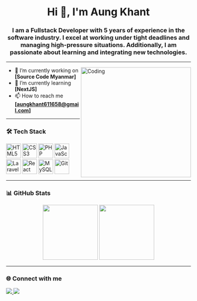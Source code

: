 <h1 align="center">Hi 👋, I'm Aung Khant</h1>
<h3 align="center">I am a Fullstack Developer with 5 years of experience in the software industry. I excel at working under tight deadlines and managing high-pressure situations. Additionally, I am passionate about learning and integrating new technologies.</h3>

---

<img align="right" alt="Coding" width="300" src="https://media.giphy.com/media/qgQUggAC3Pfv687qPC/giphy.gif" />

- 🔭 I’m currently working on **[Source Code Myanmar]**
- 🌱 I’m currently learning **[NextJS]**
- 📫 How to reach me **[aungkhant611658@gmail.com]**

---

### 🛠️ Tech Stack

<div align="left">
  <img src="https://cdn.jsdelivr.net/gh/devicons/devicon/icons/html5/html5-original.svg" height="40" alt="HTML5"/>
  <img src="https://cdn.jsdelivr.net/gh/devicons/devicon/icons/css3/css3-original.svg" height="40" alt="CSS3"/>
  <img src="https://cdn.jsdelivr.net/gh/devicons/devicon/icons/php/php-original.svg" height="40" alt="PHP"/>
  <img src="https://cdn.jsdelivr.net/gh/devicons/devicon/icons/javascript/javascript-original.svg" height="40" alt="JavaScript"/>
  <img src="https://img.shields.io/badge/Laravel-FF2D20?style=for-the-badge&logo=laravel&logoColor=white" height="40" alt="Laravel"/>
  <img src="https://cdn.jsdelivr.net/gh/devicons/devicon/icons/react/react-original.svg" height="40" alt="React"/>
  <img src="https://cdn.jsdelivr.net/gh/devicons/devicon/icons/mysql/mysql-original.svg" height="40" alt="MySQL"/>
  <img src="https://cdn.jsdelivr.net/gh/devicons/devicon/icons/git/git-original.svg" height="40" alt="Git"/>
</div>

---

### 📊 GitHub Stats

<div align="center">
  <img src="https://github-readme-stats.vercel.app/api?username=aungkhant611658&show_icons=true&theme=radical" height="150" />
  <img src="https://github-readme-stats.vercel.app/api/top-langs/?username=aungkhant611658&layout=compact&theme=radical" height="150" />
</div>

---

### 🌐 Connect with me

<p align="left">
  <a href="https://www.linkedin.com/in/aung-khant-843b2a197/" target="_blank">
    <img src="https://img.shields.io/badge/LinkedIn-blue?style=for-the-badge&logo=linkedin" />
  </a>
  <a href="mailto:aungkhant611658@gmail.com">
    <img src="https://img.shields.io/badge/Gmail-red?style=for-the-badge&logo=gmail&logoColor=white" />
  </a>
</p>
